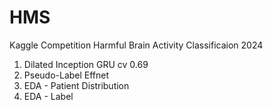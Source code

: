 # HMS
Kaggle Competition Harmful Brain Activity Classificaion 2024
1) Dilated Inception GRU cv 0.69
2) Pseudo-Label Effnet
3) EDA - Patient Distribution
4) EDA - Label
